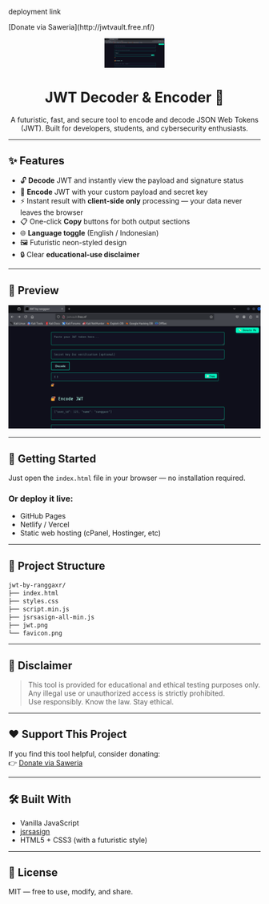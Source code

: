 <p>deployment link</p>
[Donate via Saweria](http://jwtvault.free.nf/)

<p align="center">
  <img src="jwt.png" width="120" alt="JWT Logo">
</p>

<h1 align="center">JWT Decoder & Encoder 🔐</h1>

<p align="center">
  A futuristic, fast, and secure tool to encode and decode JSON Web Tokens (JWT).  
  Built for developers, students, and cybersecurity enthusiasts.
</p>

---

## ✨ Features

- 🔓 **Decode** JWT and instantly view the payload and signature status
- 🔐 **Encode** JWT with your custom payload and secret key
- ⚡ Instant result with **client-side only** processing — your data never leaves the browser
- 📋 One-click **Copy** buttons for both output sections
- 🌐 **Language toggle** (English / Indonesian)
- 🖼️ Futuristic neon-styled design
- 🔒 Clear **educational-use disclaimer**

---

## 📸 Preview

![Preview](jwt.png)

---

## 🚀 Getting Started

Just open the `index.html` file in your browser — no installation required.

### Or deploy it live:

- GitHub Pages
- Netlify / Vercel
- Static web hosting (cPanel, Hostinger, etc)

---

## 📁 Project Structure

```
jwt-by-ranggaxr/
├── index.html
├── styles.css
├── script.min.js
├── jsrsasign-all-min.js
├── jwt.png
└── favicon.png
```

---

## 📜 Disclaimer

> This tool is provided for educational and ethical testing purposes only.  
> Any illegal use or unauthorized access is strictly prohibited.  
> Use responsibly. Know the law. Stay ethical.

---

## ❤️ Support This Project

If you find this tool helpful, consider donating:  
👉 [Donate via Saweria](https://saweria.co/ranggaxr)

---

## 🛠 Built With

- Vanilla JavaScript
- [jsrsasign](https://github.com/kjur/jsrsasign)
- HTML5 + CSS3 (with a futuristic style)

---

## 🧠 License

MIT — free to use, modify, and share.
